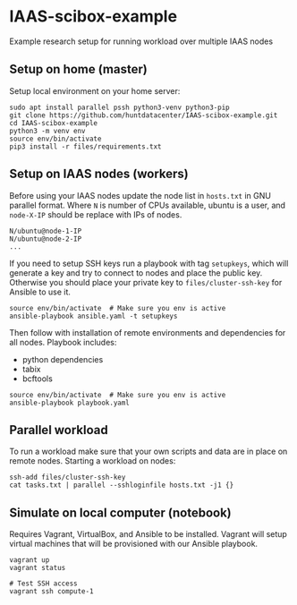 # IAAS-scibox-example

Example research setup for running workload over multiple IAAS nodes

## Setup on home (master)

Setup local environment on your home server:

```
sudo apt install parallel pssh python3-venv python3-pip
git clone https://github.com/huntdatacenter/IAAS-scibox-example.git
cd IAAS-scibox-example
python3 -m venv env
source env/bin/activate
pip3 install -r files/requirements.txt
```

## Setup on IAAS nodes (workers)

Before using your IAAS nodes update the node list in `hosts.txt` in GNU parallel format.
Where `N` is number of CPUs available, ubuntu is a user, and `node-X-IP` should be replace
with IPs of nodes.

```
N/ubuntu@node-1-IP
N/ubuntu@node-2-IP
...
```

If you need to setup SSH keys run a playbook with tag `setupkeys`, which will generate a key
and try to connect to nodes and place the public key. Otherwise you should place your private
key to `files/cluster-ssh-key` for Ansible to use it.

```
source env/bin/activate  # Make sure you env is active
ansible-playbook ansible.yaml -t setupkeys
```

Then follow with installation of remote environments and dependencies for all nodes.
Playbook includes:
- python dependencies
- tabix
- bcftools

```
source env/bin/activate  # Make sure you env is active
ansible-playbook playbook.yaml
```

## Parallel workload

To run a workload make sure that your own scripts and data are in place on remote nodes.
Starting a workload on nodes:

```
ssh-add files/cluster-ssh-key
cat tasks.txt | parallel --sshloginfile hosts.txt -j1 {}
```

## Simulate on local computer (notebook)

Requires Vagrant, VirtualBox, and Ansible to be installed. Vagrant will setup virtual
machines that will be provisioned with our Ansible playbook.

```
vagrant up
vagrant status

# Test SSH access
vagrant ssh compute-1
```
